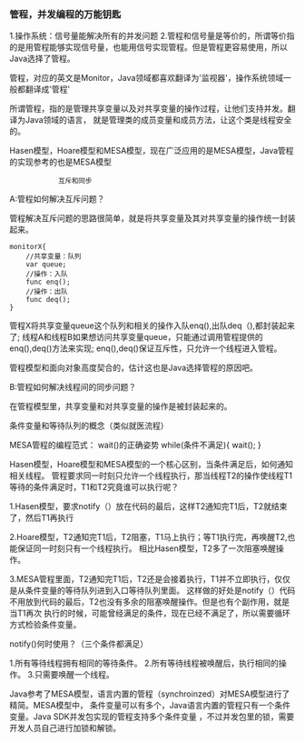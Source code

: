 
### 管程，并发编程的万能钥匙

1.操作系统：信号量能解决所有的并发问题
2.管程和信号量是等价的，所谓等价指的是用管程能够实现信号量，也能用信号实现管程。但是管程更容易使用，所以Java选择了管程。

管程，对应的英文是Monitor，Java领域都喜欢翻译为'监视器'，操作系统领域一般都翻译成'管程'

所谓管程，指的是管理共享变量以及对共享变量的操作过程，让他们支持并发。翻译为Java领域的语言，
就是管理类的成员变量和成员方法，让这个类是线程安全的。


Hasen模型，Hoare模型和MESA模型，现在广泛应用的是MESA模型，Java管程的实现参考的也是MESA模型

                互斥和同步

A:管程如何解决互斥问题？

管程解决互斥问题的思路很简单，就是将共享变量及其对共享变量的操作统一封装起来。

    monitorX{
        //共享变量：队列
        var queue;
        //操作：入队
        func enq();
        //操作：出队
        func deq();
    }

管程X将共享变量queue这个队列和相关的操作入队enq(),出队deq（),都封装起来了;
线程A和线程B如果想访问共享变量queue，只能通过调用管程提供的enq(),deq()方法来实现;
enq(),deq()保证互斥性，只允许一个线程进入管程。

管程模型和面向对象高度契合的，估计这也是Java选择管程的原因吧。



B:管程如何解决线程间的同步问题？

在管程模型里，共享变量和对共享变量的操作是被封装起来的。

条件变量和等待队列的概念（类似就医流程）


MESA管程的编程范式：
wait()的正确姿势
    while(条件不满足){
        wait();
    }


Hasen模型，Hoare模型和MESA模型的一个核心区别，当条件满足后，如何通知相关线程。
    管程要求同一时刻只允许一个线程执行，那当线程T2的操作使线程T1等待的条件满足时，T1和T2究竟谁可以执行呢？

1.Hasen模型，要求notify（）放在代码的最后，这样T2通知完T1后，T2就结束了，然后T1再执行

2.Hoare模型，T2通知完T1后，T2阻塞，T1马上执行；等T1执行完，再唤醒T2,也能保证同一时刻只有一个线程执行。
    相比Hasen模型，T2多了一次阻塞唤醒操作。

3.MESA管程里面，T2通知完T1后，T2还是会接着执行，T1并不立即执行，仅仅是从条件变量的等待队列进到入口等待队列里面。
    这样做的好处是notify（）代码不用放到代码的最后，T2也没有多余的阻塞唤醒操作。但是也有个副作用，就是当T1再次
    执行的时候，可能曾经满足的条件，现在已经不满足了，所以需要循环方式检验条件变量。


notify()何时使用？（三个条件都满足）

1.所有等待线程拥有相同的等待条件。
2.所有等待线程被唤醒后，执行相同的操作。
3.只需要唤醒一个线程。



Java参考了MESA模型，语言内置的管程（synchroinzed）对MESA模型进行了精简。MESA模型中，
条件变量可以有多个，Java语言内置的管程只有一个条件变量。Java SDK并发包实现的管程支持多个条件变量
，不过并发包里的锁，需要开发人员自己进行加锁和解锁。














